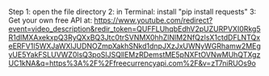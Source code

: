 Step 1: open the file directory
2: in Terminal: install "pip install requests"
3: Get your own free API at: https://www.youtube.com/redirect?event=video_description&redir_token=QUFFLUhqbEdhV2pUZURPVXI0Rkg5R1dIMXAxekxpQ3RyQXxBQ3Jtc0trSVNMX0hhZlNlM2NfQzlsX1ctdDFLNTQxeERFV1I5WXJaWXlJUDNOZmpXakhSNkd1dnpJXzJxUWNyWGRhamw2MEgyUE5YakFSLUVWZ0lsQ3poSlJSQllEMzRDemstME5pNXFtOVNwMUhQTXgzUC1kNA&q=https%3A%2F%2Ffreecurrencyapi.com%2F&v=zT7niRUOs9o
